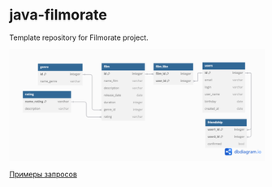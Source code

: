 # java-filmorate
Template repository for Filmorate project.

![cхема базы данных](./db-diagram/erwin.png)

[Примеры запросов](./db-diagram/sqlexamples.sql)

